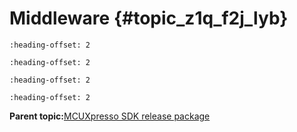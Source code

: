 # Middleware {#topic_z1q_f2j_lyb}


```{include} ../topics/rtos.md
:heading-offset: 2
```

```{include} ../topics/wireless_connectivity_middleware_summary.md
:heading-offset: 2
```

```{include} ../topics/wireless_connectivity_middleware_overview.md
:heading-offset: 2
```

```{include} ../topics/other_middleware.md
:heading-offset: 2
```

**Parent topic:**[MCUXpresso SDK release package](../topics/mcuxpresso_sdk_release_package.md)

